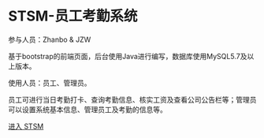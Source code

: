 # STSM-员工考勤系统

参与人员：Zhanbo & JZW

基于bootstrap的前端页面，后台使用Java进行编写，数据库使用MySQL5.7及以上版本。

使用人员：员工、管理员。

员工可进行当日考勤打卡、查询考勤信息、核实工资及查看公司公告栏等；管理员可以设置系统基本信息、管理员工及考勤的信息等。

[进入 STSM](https://swzj.fun/STSM)